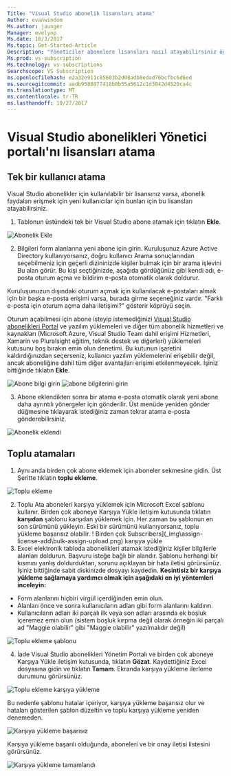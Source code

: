 ```yaml
---
Title: "Visual Studio abonelik lisansları atama"
Author: evanwindom
Ms.author: jaunger
Manager: evelynp
Ms.date: 10/3/2017
Ms.topic: Get-Started-Article
Description: "Yöneticiler abonelere lisansları nasıl atayabilirsiniz öğrenin"
Ms.prod: vs-subscription
Ms.technology: vs-subscriptions
Searchscope: VS Subscription
ms.openlocfilehash: e2a32e911c85603b2d08adb0edad76bcfbc6d6ed
ms.sourcegitcommit: aadb9588877418b8b55a5612c1d3842d4520ca4c
ms.translationtype: MT
ms.contentlocale: tr-TR
ms.lasthandoff: 10/27/2017
---
```

# <a name="assigning-licenses-in-the-visual-studio-subscriptions-administrator-portal"></a>Visual Studio abonelikleri Yönetici portalı'nı lisansları atama
## <a name="assigning-a-single-user"></a>Tek bir kullanıcı atama
Visual Studio abonelikler için kullanılabilir bir lisansınız varsa, abonelik faydaları erişmek için yeni kullanıcılar için bunları için bu lisansları atayabilirsiniz. 
1.  Tablonun üstündeki tek bir Visual Studio abone atamak için tıklatın **Ekle**.

![Abonelik Ekle](_img\assign-license-add\assign-license-add.png)

2.  Bilgileri form alanlarına yeni abone için girin. Kuruluşunuz Azure Active Directory kullanıyorsanız, doğru kullanıcı Arama sonuçlarından seçebilmeniz için geçerli dizininizde kişiler bulmak için bir arama işlevini Bu alan görür. Bu kişi seçtiğinizde, aşağıda gördüğünüz gibi kendi adı, e-posta oturum açma ve bildirim e-posta otomatik olarak doldurur. 

Kuruluşunuzun dışındaki oturum açmak için kullanılacak e-postaları almak için bir başka e-posta erişimi varsa, burada girme seçeneğiniz vardır. "Farklı e-posta için oturum açma daha iletişimi?" gösterir köprüyü seçin. 

Oturum açabilmesi için abone isteyip istemediğinizi [Visual Studio abonelikleri Portal](https:/my.visualstudio.com) ve yazılım yüklemeleri ve diğer tüm abonelik hizmetleri ve kaynakları (Microsoft Azure, Visual Studio Team dahil erişimi Hizmetleri, Xamarin ve Pluralsight eğitim, teknik destek ve diğerleri) yüklemeleri kutusunu boş bırakın emin olun denetimi. Bu kutunun işaretini kaldırdığınızdan seçerseniz, kullanıcı yazılım yüklemelerini erişebilir değil, ancak aboneliğine dahil tüm diğer avantajları erişimi etkilenmeyecek. İşiniz bittiğinde tıklatın **Ekle**.

![Abone bilgi girin](_img\assign-license-add\add-subscriber-1.png)
![abone bilgilerini girin](_img\assign-license-add\add-subscriber-2.png)

3.  Abone eklendikten sonra bir atama e-posta otomatik olarak yeni abone daha ayrıntılı yönergeler için gönderilir. Üst menüde yeniden gönder düğmesine tıklayarak istediğiniz zaman tekrar atama e-posta gönderebilirsiniz.

![Abonelik eklendi](_img\assign-license-add\add-subscriber-complete.png)

## <a name="bulk-assignments"></a>Toplu atamaları
1.  Aynı anda birden çok abone eklemek için aboneler sekmesine gidin. Üst Şeritte tıklatın **toplu ekleme**. 

![Toplu ekleme](_img\assign-license-add\bulk-assign-add.png)

2. Toplu Ata aboneleri karşıya yüklemek için Microsoft Excel şablonu kullanır. Birden çok aboneye Karşıya Yükle iletişim kutusunda tıklatın **karşıdan** şablonu karşıdan yüklemek için. Her zaman bu şablonun en son sürümünü yükleyin. Eski bir sürümünü kullanıyorsanız, toplu yükleme başarısız olabilir.
! Birden çok Subscribers](_img\assign-license-add\bulk-assign-upload.png) karşıya yükle
3.  Excel elektronik tabloda abonelikleri atamak istediğiniz kişiler bilgilerle alanları doldurun. Başvuru isteğe bağlı bir alandır. Şablonu herhangi bir kısmını yanlış doldurduktan, sorunu açıklayan bir hata iletisi görürsünüz. İşiniz bittiğinde sabit diskinizde dosyayı kaydedin.
**Kesintisiz bir karşıya yükleme sağlamaya yardımcı olmak için aşağıdaki en iyi yöntemleri inceleyin:**
- Form alanlarını hiçbiri virgül içerdiğinden emin olun.
- Alanları önce ve sonra kullanıcıların adları gibi form alanlarını kaldırın.
- Kullanıcıların adları iki parçalı ilk veya son adları arasında ek boşluk içeremez emin olun (sistem boşluk kırpma değil olarak örneğin iki parçalı ad "Maggie olabilir" gibi "Maggie olabilir" yazılmalıdır değil)

![Toplu ekleme şablonu](_img\assign-license-add\bulk-template.png)

4.  İade Visual Studio abonelikleri Yönetim Portalı ve birden çok aboneye Karşıya Yükle iletişim kutusunda, tıklatın **Gözat**. Kaydettiğiniz Excel dosyasına gidin ve tıklatın **Tamam**. Ekranda karşıya yükleme ilerleme durumunu görürsünüz. 

![Toplu ekleme karşıya yükleme](_img\assign-license-add\bulk-assign-upload-2.png)

Bu nedenle şablonu hatalar içeriyor, karşıya yükleme başarısız olur ve hataları gösterilen şablon düzeltin ve toplu karşıya yükleme yeniden denemeden.

![Karşıya yükleme başarısız](_img\assign-license-add\bulk-assign-upload-fail.png)

Karşıya yükleme başarılı olduğunda, aboneleri ve bir onay iletisi listesini görürsünüz.

![Karşıya yükleme tamamlandı](_img\assign-license-add\bulk-assign-upload-complete.png)